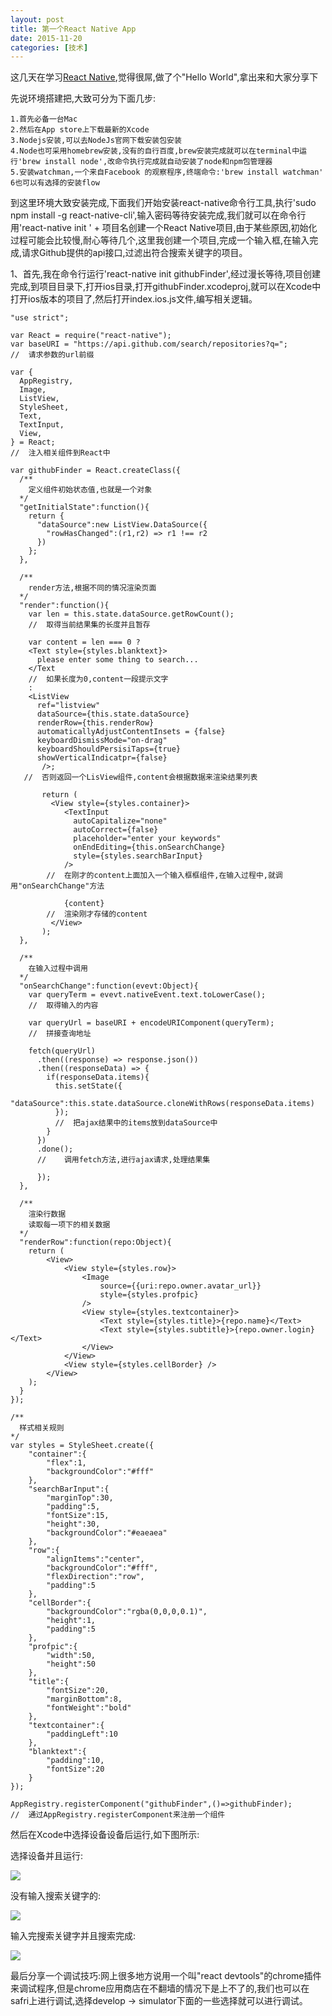 ```yaml
---
layout: post
title: 第一个React Native App
date: 2015-11-20
categories: [技术]
---
```


这几天在学习[React Native](http://www.reactnative.com/),觉得很屌,做了个"Hello World",拿出来和大家分享下

先说环境搭建把,大致可分为下面几步:

    1.首先必备一台Mac
    2.然后在App store上下载最新的Xcode
    3.Nodejs安装,可以去NodeJs官网下载安装包安装
    4.Node也可采用homebrew安装,没有的自行百度,brew安装完成就可以在terminal中运行'brew install node',改命令执行完成就自动安装了node和npm包管理器
    5.安装watchman,一个来自Facebook 的观察程序,终端命令:'brew install watchman'
    6也可以有选择的安装flow
    
到这里环境大致安装完成,下面我们开始安装react-native命令行工具,执行'sudo npm install -g react-native-cli',输入密码等待安装完成,我们就可以在命令行用'react-native init ' + 项目名创建一个React Native项目,由于某些原因,初始化过程可能会比较慢,耐心等待几个,这里我创建一个项目,完成一个输入框,在输入完成,请求Github提供的api接口,过滤出符合搜索关键字的项目。

1、首先,我在命令行运行'react-native init githubFinder',经过漫长等待,项目创建完成,到项目目录下,打开ios目录,打开githubFinder.xcodeproj,就可以在Xcode中打开ios版本的项目了,然后打开index.ios.js文件,编写相关逻辑。

    "use strict";

    var React = require("react-native");
    var baseURI = "https://api.github.com/search/repositories?q=";
    //  请求参数的url前缀
    
    var {
      AppRegistry,
      Image,
      ListView,
      StyleSheet,
      Text,
      TextInput,
      View,
    } = React;
    //  注入相关组件到React中
    
    var githubFinder = React.createClass({
      /**
        定义组件初始状态值,也就是一个对象
      */
      "getInitialState":function(){
        return {
          "dataSource":new ListView.DataSource({
            "rowHasChanged":(r1,r2) => r1 !== r2
          })
        };
      },
    
      /**
        render方法,根据不同的情况渲染页面
      */
      "render":function(){
        var len = this.state.dataSource.getRowCount();
        //  取得当前结果集的长度并且暂存
    
        var content = len === 0 ?
        <Text style={styles.blanktext}>
          please enter some thing to search...
        </Text
        //  如果长度为0,content一段提示文字
        :
        <ListView
          ref="listview"
          dataSource={this.state.dataSource}
          renderRow={this.renderRow}
          automaticallyAdjustContentInsets = {false}
          keyboardDismissMode="on-drag"
          keyboardShouldPersisiTaps={true}
          showVerticalIndicatpr={false}
           />;
       //  否则返回一个LisView组件,content会根据数据来渲染结果列表
    
           return (
             <View style={styles.container}>
                <TextInput
                  autoCapitalize="none"
                  autoCorrect={false}
                  placeholder="enter your keywords"
                  onEndEditing={this.onSearchChange}
                  style={styles.searchBarInput}
                />
            //  在刚才的content上面加入一个输入框框组件,在输入过程中,就调用"onSearchChange"方法
    
                {content}
            //  渲染刚才存储的content
             </View>
           );
      },
    
      /**
        在输入过程中调用
      */
      "onSearchChange":function(evevt:Object){
        var queryTerm = evevt.nativeEvent.text.toLowerCase();
        //  取得输入的内容
    
        var queryUrl = baseURI + encodeURIComponent(queryTerm);
        //  拼接查询地址
    
        fetch(queryUrl)
          .then((response) => response.json())
          .then((responseData) => {
            if(responseData.items){
              this.setState({
                "dataSource":this.state.dataSource.cloneWithRows(responseData.items)
              });
              //  把ajax结果中的items放到dataSource中
            }
          })
          .done();
          //    调用fetch方法,进行ajax请求,处理结果集
    
          });
      },
    
      /**
        渲染行数据
        读取每一项下的相关数据
      */
      "renderRow":function(repo:Object){
        return (
            <View>
                <View style={styles.row}>
                    <Image
                        source={{uri:repo.owner.avatar_url}}
                        style={styles.profpic}
                    />
                    <View style={styles.textcontainer}>
                        <Text style={styles.title}>{repo.name}</Text>
                        <Text style={styles.subtitle}>{repo.owner.login}</Text>
                    </View>
                </View>
                <View style={styles.cellBorder} />
            </View>
        );
      }
    });
    
    /**
      样式相关规则
    */
    var styles = StyleSheet.create({
        "container":{
            "flex":1,
            "backgroundColor":"#fff"
        },
        "searchBarInput":{
            "marginTop":30,
            "padding":5,
            "fontSize":15,
            "height":30,
            "backgroundColor":"#eaeaea"
        },
        "row":{
            "alignItems":"center",
            "backgroundColor":"#fff",
            "flexDirection":"row",
            "padding":5
        },
        "cellBorder":{
            "backgroundColor":"rgba(0,0,0,0.1)",
            "height":1,
            "padding":5
        },
        "profpic":{
            "width":50,
            "height":50
        },
        "title":{
            "fontSize":20,
            "marginBottom":8,
            "fontWeight":"bold"
        },
        "textcontainer":{
            "paddingLeft":10
        },
        "blanktext":{
            "padding":10,
            "fontSize":20
        }
    });
    
    AppRegistry.registerComponent("githubFinder",()=>githubFinder);
    //  通过AppRegistry.registerComponent来注册一个组件

然后在Xcode中选择设备设备后运行,如下图所示:

选择设备并且运行:

![](http://rwson.github.io/assets/img/posts/react-native-app-1-1.png)

没有输入搜索关键字的:

![](http://rwson.github.io/assets/img/posts/react-native-app-1-2.png)

输入完搜索关键字并且搜索完成:

![](http://rwson.github.io/assets/img/posts/react-native-app-1-3.png)

最后分享一个调试技巧:网上很多地方说用一个叫"react devtools"的chrome插件来调试程序,但是chrome应用商店在不翻墙的情况下是上不了的,我们也可以在safri上进行调试,选择develop -> simulator下面的一些选择就可以进行调试。
